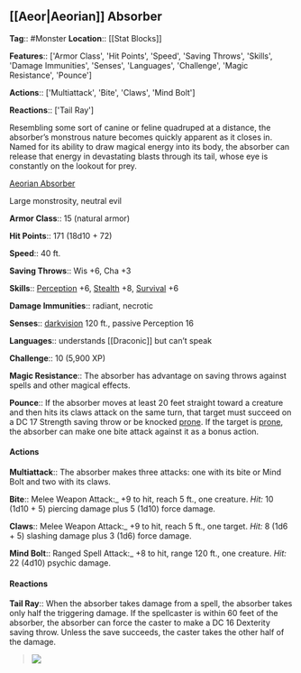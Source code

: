 ## [[Aeor|Aeorian]] Absorber
**Tag**:: #Monster
**Location**:: [[Stat Blocks]]

**Features**:: ['Armor Class', 'Hit Points', 'Speed', 'Saving Throws', 'Skills', 'Damage Immunities', 'Senses', 'Languages', 'Challenge', 'Magic Resistance', 'Pounce']

**Actions**:: ['Multiattack', 'Bite', 'Claws', 'Mind Bolt']

**Reactions**:: ['Tail Ray']

Resembling some sort of canine or feline quadruped at a distance, the absorber’s monstrous nature becomes quickly apparent as it closes in. Named for its ability to draw magical energy into its body, the absorber can release that energy in devastating blasts through its tail, whose eye is constantly on the lookout for prey.

[Aeorian Absorber](https://www.dndbeyond.com/monsters/aeorian-absorber)

Large monstrosity, neutral evil

**Armor Class**::  15 (natural armor)

**Hit Points**::  171 (18d10 + 72)

**Speed**::  40 ft.

**Saving Throws**::  Wis +6, Cha +3

**Skills**::  [Perception](https://www.dndbeyond.com/compendium/rules/basic-rules/using-ability-scores#Perception) +6, [Stealth](https://www.dndbeyond.com/compendium/rules/basic-rules/using-ability-scores#Stealth) +8, [Survival](https://www.dndbeyond.com/compendium/rules/basic-rules/using-ability-scores#Survival) +6

**Damage Immunities**::  radiant, necrotic

**Senses**::  [darkvision](https://www.dndbeyond.com/compendium/rules/basic-rules/monsters#Darkvision) 120 ft., passive Perception 16

**Languages**::  understands [[Draconic]] but can’t speak

**Challenge**::  10 (5,900 XP)

**Magic Resistance**::  The absorber has advantage on saving throws against spells and other magical effects.

**Pounce**::  If the absorber moves at least 20 feet straight toward a creature and then hits its claws attack on the same turn, that target must succeed on a DC 17 Strength saving throw or be knocked [prone](https://www.dndbeyond.com/compendium/rules/basic-rules/appendix-a-conditions#Prone). If the target is [prone](https://www.dndbeyond.com/compendium/rules/basic-rules/appendix-a-conditions#Prone), the absorber can make one bite attack against it as a bonus action.

#### Actions
**Multiattack**::  The absorber makes three attacks: one with its bite or Mind Bolt and two with its claws.

**Bite**::  Melee Weapon Attack:_ +9 to hit, reach 5 ft., one creature. _Hit:_ 10 (1d10 + 5) piercing damage plus 5 (1d10) force damage.

**Claws**::  Melee Weapon Attack:_ +9 to hit, reach 5 ft., one target. _Hit:_ 8 (1d6 + 5) slashing damage plus 3 (1d6) force damage.

**Mind Bolt**::  Ranged Spell Attack:_ +8 to hit, range 120 ft., one creature. _Hit:_ 22 (4d10) psychic damage.

#### Reactions
**Tail Ray**::  When the absorber takes damage from a spell, the absorber takes only half the triggering damage. If the spellcaster is within 60 feet of the absorber, the absorber can force the caster to make a DC 16 Dexterity saving throw. Unless the save succeeds, the caster takes the other half of the damage.

> [![](https://media-waterdeep.cursecdn.com/avatars/thumbnails/9169/995/320/464/637199798836371947.png)](https://media-waterdeep.cursecdn.com/avatars/9169/995/637199798836371947.png)
